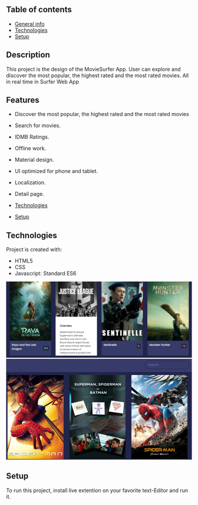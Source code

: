 
## Table of contents
* [General info](#general-info)
* [Technologies](#technologies)
* [Setup](#setup)

## Description
This project is the design of the MovieSurfer App. User can explore and discover the most popular, the highest rated and the most rated movies.
All in real time  in Surfer Web App

## Features
* Discover the most popular, the highest rated and the most rated movies


* Search for movies.
* IDMB Ratings.

* Offline work.
* Material design.
* UI optimized for phone and tablet.

* Localization.
 
* Detail page.
* [Technologies](#technologies)
* [Setup](#setup)
	
## Technologies
Project is created with:
* HTML5
* CSS
* Javascript: Standard ES6 

![Demo schema](./demoImage/movieScreenShot.PNG)
![Demo schema1](./demoImage/movieSurfer.PNG)

	
## Setup
To run this project, install live extention on your favorite text-Editor and run it.



 
